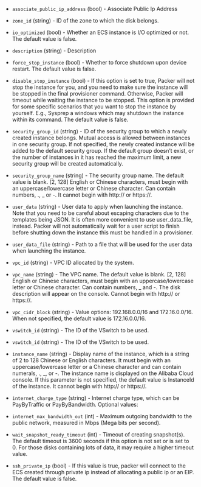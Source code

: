 <!-- Code generated from the comments of the RunConfig struct in builder/alicloud/ecs/run_config.go; DO NOT EDIT MANUALLY -->

-   `associate_public_ip_address` (bool) - Associate Public Ip Address
-   `zone_id` (string) - ID of the zone to which the disk belongs.

-   `io_optimized` (bool) - Whether an ECS instance is I/O optimized or not.
The default value is false.

-   `description` (string) - Description
-   `force_stop_instance` (bool) - Whether to force shutdown upon device
restart. The default value is false.

-   `disable_stop_instance` (bool) - If this option is set to true, Packer
will not stop the instance for you, and you need to make sure the instance
will be stopped in the final provisioner command. Otherwise, Packer will
timeout while waiting the instance to be stopped. This option is provided
for some specific scenarios that you want to stop the instance by yourself.
E.g., Sysprep a windows which may shutdown the instance within its command.
The default value is false.

-   `security_group_id` (string) - ID of the security group to which a newly
created instance belongs. Mutual access is allowed between instances in one
security group. If not specified, the newly created instance will be added
to the default security group. If the default group doesn’t exist, or the
number of instances in it has reached the maximum limit, a new security
group will be created automatically.

-   `security_group_name` (string) - The security group name. The default value
is blank. [2, 128] English or Chinese characters, must begin with an
uppercase/lowercase letter or Chinese character. Can contain numbers, .,
_ or -. It cannot begin with http:// or https://.

-   `user_data` (string) - User data to apply when launching the instance. Note
that you need to be careful about escaping characters due to the templates
being JSON. It is often more convenient to use user_data_file, instead.
Packer will not automatically wait for a user script to finish before
shutting down the instance this must be handled in a provisioner.

-   `user_data_file` (string) - Path to a file that will be used for the user
data when launching the instance.

-   `vpc_id` (string) - VPC ID allocated by the system.

-   `vpc_name` (string) - The VPC name. The default value is blank. [2, 128]
English or Chinese characters, must begin with an uppercase/lowercase
letter or Chinese character. Can contain numbers, _ and -. The disk
description will appear on the console. Cannot begin with http:// or
https://.

-   `vpc_cidr_block` (string) - Value options: 192.168.0.0/16 and
172.16.0.0/16. When not specified, the default value is 172.16.0.0/16.

-   `vswitch_id` (string) - The ID of the VSwitch to be used.

-   `vswitch_id` (string) - The ID of the VSwitch to be used.

-   `instance_name` (string) - Display name of the instance, which is a string
of 2 to 128 Chinese or English characters. It must begin with an
uppercase/lowercase letter or a Chinese character and can contain numerals,
., _, or -. The instance name is displayed on the Alibaba Cloud
console. If this parameter is not specified, the default value is
InstanceId of the instance. It cannot begin with http:// or https://.

-   `internet_charge_type` (string) - Internet charge type, which can be
PayByTraffic or PayByBandwidth. Optional values:

-   `internet_max_bandwidth_out` (int) - Maximum outgoing bandwidth to the
public network, measured in Mbps (Mega bits per second).

-   `wait_snapshot_ready_timeout` (int) - Timeout of creating snapshot(s).
The default timeout is 3600 seconds if this option is not set or is set
to 0. For those disks containing lots of data, it may require a higher
timeout value.

-   `ssh_private_ip` (bool) - If this value is true, packer will connect to
the ECS created through private ip instead of allocating a public ip or an
EIP. The default value is false.
